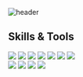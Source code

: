 ![header](https://capsule-render.vercel.app/api?type=waving&color=gradient&height=300&section=header&text=Hola!%20Seungjun's%20GitHub%20)

<h2 tabindex="-1" class="heading-element" dir="auto">Skills & Tools</h2>

<div align="left">
  <img src="https://img.shields.io/badge/Java-01BC6CFF?style=flat-square&logo=Java&logoColor=white"/>
  <img src="https://img.shields.io/badge/Dart-01BC6CFF?style=flat-square&logo=Dart&logoColor=white"/>
  <img src="https://img.shields.io/badge/Spring-01BC6CFF?style=flat-square&logo=Spring&logoColor=white"/>
  <img src="https://img.shields.io/badge/Spring JPA-01BC6CFF?style=flat-square&logo=Spring-JPA&logoColor=white"/>
  <img src="https://img.shields.io/badge/Spring Security-01BC6CFF?style=flat-square&logo=springsecurity&logoColor=white"/>
  <img src="https://img.shields.io/badge/postgresql-01BC6CFF?style=flat-square&logo=postgresql&logoColor=white"/>
  <img src="https://img.shields.io/badge/Docker-01BC6CFF?style=flat-square&logo=Docker&logoColor=white"/>
</div>

<div align="left">
  <img src="https://img.shields.io/badge/macos-01BC6CFF?style=flat-square&logo=macos&logoColor=black"/>
  <img src="https://img.shields.io/badge/intellijidea-000000FF?style=flat-square&logo=intellijidea&logoColor=black"/>
  <img src="https://img.shields.io/badge/github-000000FF?style=flat-square&logo=github&logoColor=black"/>
  <img src="https://img.shields.io/badge/notion-000000FF?style=flat-square&logo=notion&logoColor=black"/>
</div>








<!--
**ZeroZoa/ZeroZoa** is a ✨ _special_ ✨ repository because its `README.md` (this file) appears on your GitHub profile.

Here are some ideas to get you started:

- 🔭 I’m currently working on ...
- 🌱 I’m currently learning ...
- 👯 I’m looking to collaborate on ...
- 🤔 I’m looking for help with ...
- 💬 Ask me about ...
- 📫 How to reach me: ...
- 😄 Pronouns: ...
- ⚡ Fun fact: ...
-->
